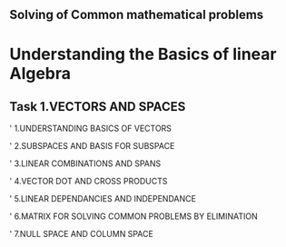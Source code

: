 ## Solving of Common mathematical problems

# Understanding the Basics of linear Algebra

## Task 1.VECTORS AND SPACES
'
	1.UNDERSTANDING BASICS OF VECTORS
	
'	2.SUBSPACES AND BASIS FOR SUBSPACE
	
'	3.LINEAR COMBINATIONS AND SPANS
	
'	4.VECTOR DOT AND CROSS PRODUCTS
	
'	5.LINEAR DEPENDANCIES AND INDEPENDANCE
	
'	6.MATRIX FOR SOLVING COMMON PROBLEMS BY ELIMINATION
	
'	7.NULL SPACE AND COLUMN SPACE

